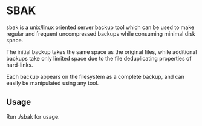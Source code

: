 # SBAK

sbak is a unix/linux oriented server backup tool which can be used to make regular and frequent uncompressed backups while consuming minimal disk space.

The initial backup takes the same space as the original files, while additional backups take only limited space due to the file deduplicating properties of hard-links.

Each backup appears on the filesystem as a complete backup, and can easily be manipulated using any tool.


## Usage

Run ./sbak for usage.

